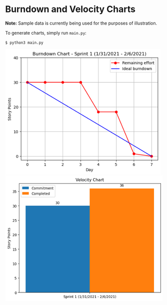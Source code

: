 # Burndown and Velocity Charts

**Note:** Sample data is currently being used for the purposes of illustration.

To generate charts, simply run `main.py`:

```
$ python3 main.py
```

<img src="exported/burndown_chart_sprint_1.png" height="400px" alt="Burndown Chart - Sprint 1">
<img src="exported/velocity_chart.png" height="400px" alt="Velocity Chart">

